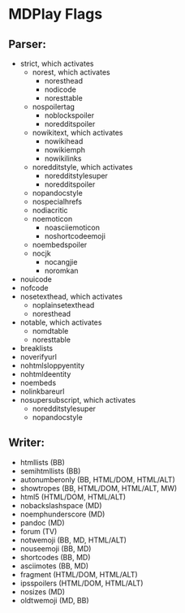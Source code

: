 # MDPlay Flags #

## Parser:

* strict, which activates
  * norest, which activates
    * noresthead
    * nodicode
    * noresttable
  * nospoilertag
    * noblockspoiler
    * noredditspoiler
  * nowikitext, which activates
    * nowikihead
    * nowikiemph
    * nowikilinks
  * noredditstyle, which activates
    * noredditstylesuper
    * noredditspoiler
  * nopandocstyle
  * nospecialhrefs
  * nodiacritic
  * noemoticon
    * noasciiemoticon
    * noshortcodeemoji
  * noembedspoiler
  * nocjk
    * nocangjie
    * noromkan
* nouicode
* nofcode
* nosetexthead, which activates
  * noplainsetexthead
  * noresthead
* notable, which activates
  * nomdtable
  * noresttable
* breaklists
* noverifyurl
* nohtmlsloppyentity
* nohtmldeentity
* noembeds
* nolinkbareurl
* nosupersubscript, which activates
  * noredditstylesuper
  * nopandocstyle

## Writer:

* htmllists (BB)
* semihtmllists (BB)
* autonumberonly (BB, HTML/DOM, HTML/ALT)
* showtropes (BB, HTML/DOM, HTML/ALT, MW)
* html5 (HTML/DOM, HTML/ALT)
* nobackslashspace (MD)
* noemphunderscore (MD)
* pandoc (MD)
* forum (TV)
* notwemoji (BB, MD, HTML/ALT)
* nouseemoji (BB, MD)
* shortcodes (BB, MD)
* asciimotes (BB, MD)
* fragment (HTML/DOM, HTML/ALT)
* ipsspoilers (HTML/DOM, HTML/ALT)
* nosizes (MD)
* oldtwemoji (MD, BB)


